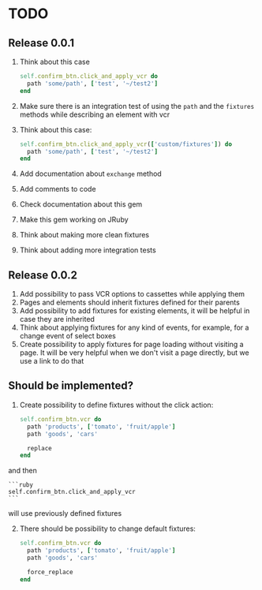 # TODO

## Release 0.0.1

1. Think about this case

    ```ruby
    self.confirm_btn.click_and_apply_vcr do
      path 'some/path', ['test', '~/test2']
    end
    ```
2. Make sure there is an integration test of using the `path` and the `fixtures` methods while describing an element with vcr
3. Think about this case:

    ```ruby
    self.confirm_btn.click_and_apply_vcr(['custom/fixtures']) do
      path 'some/path', ['test', '~/test2']
    end

    ```
4. Add documentation about `exchange` method
5. Add comments to code
6. Check documentation about this gem
7. Make this gem working on JRuby
8. Think about making more clean fixtures
9. Think about adding more integration tests

## Release 0.0.2

1. Add possibility to pass VCR options to cassettes while applying them
2. Pages and elements should inherit fixtures defined for their parents
3. Add possibility to add fixtures for existing elements, it will be helpful in case they are inherited
4. Think about applying fixtures for any kind of events, for example, for a change event of select boxes
5. Create possibility to apply fixtures for page loading without visiting a page. It will be very helpful when we don't visit a page directly, but we use a link to do that

## Should be implemented?

1. Create possibility to define fixtures without the click action:

    ```ruby
    self.confirm_btn.vcr do
      path 'products', ['tomato', 'fruit/apple']
      path 'goods', 'cars'

      replace
    end
    ```

  and then

    ```ruby
    self.confirm_btn.click_and_apply_vcr
    ```

  will use previously defined fixtures

2. There should be possibility to change default fixtures:

    ```ruby
    self.confirm_btn.vcr do
      path 'products', ['tomato', 'fruit/apple']
      path 'goods', 'cars'

      force_replace
    end
    ```
